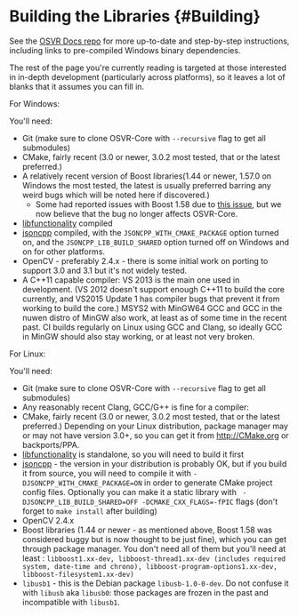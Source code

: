 # Building the Libraries {#Building}

See the [OSVR Docs repo][] for more up-to-date and step-by-step instructions, including links to pre-compiled Windows binary dependencies.

[OSVR Docs repo]:https://github.com/OSVR/OSVR-Docs

The rest of the page you're currently reading is targeted at those interested in in-depth development (particularly across platforms), so it leaves a lot of blanks that it assumes you can fill in.

For Windows:

You'll need:

- Git (make sure to clone OSVR-Core with `--recursive` flag to get all submodules)
- CMake, fairly recent (3.0 or newer, 3.0.2 most tested, that or the latest preferred.)
- A relatively recent version of Boost libraries(1.44 or newer, 1.57.0 on Windows the most tested, the latest is usually preferred barring any weird bugs which will be noted here if discovered.)
    - Some had reported issues with Boost 1.58 due to [this issue](http://lists.boost.org/Archives/boost/2015/05/221933.php), but we now believe that the bug no longer affects OSVR-Core.
- [libfunctionality][] compiled
- [jsoncpp][] compiled, with the `JSONCPP_WITH_CMAKE_PACKAGE` option turned on, and the `JSONCPP_LIB_BUILD_SHARED` option turned off on Windows and on for other platforms.
- OpenCV - preferably 2.4.x - there is some initial work on porting to support 3.0 and 3.1 but it's not widely tested.
- A C++11 capable compiler: VS 2013 is the main one used in development. (VS 2012 doesn't support enough C++11 to build the core currently, and VS2015 Update 1 has compiler bugs that prevent it from working to build the core.) MSYS2 with MinGW64 GCC and GCC in the nuwen distro of MinGW also work, at least as of some time in the recent past. CI builds regularly on Linux using GCC and Clang, so ideally GCC in MinGW should also stay working, or at least not very broken.

For Linux:

You'll need:

- Git (make sure to clone OSVR-Core with `--recursive` flag to get all submodules)
- Any reasonably recent Clang, GCC/G++ is fine for a compiler:
- CMake, fairly recent (3.0 or newer, 3.0.2 most tested, that or the latest preferred.) Depending on your Linux distribution, package manager may or may not have version 3.0+, so you can get it from <http://CMake.org> or backports/PPA.
- [libfunctionality][] is standalone, so you will need to build it first
- [jsoncpp][] - the version in your distribution is probably OK, but if you build it from source, you will need to compile it with `-DJSONCPP_WITH_CMAKE_PACKAGE=ON` in order to generate CMake project config files. Optionally you can make it a static library with ` -DJSONCPP_LIB_BUILD_SHARED=OFF -DCMAKE_CXX_FLAGS=-fPIC` flags (don't forget to `make install` after building)
- OpenCV 2.4.x
- Boost libraries (1.44 or newer - as mentioned above, Boost 1.58 was considered buggy but is now thought to be just fine), which you can get through package manager. You don't need all of them but you'll need at least : `libboost1.xx-dev, libboost-thread1.xx-dev (includes required system, date-time and chrono), libboost-program-options1.xx-dev, libboost-filesystem1.xx-dev)`
- `libusb1` - this is the Debian package `libusb-1.0-0-dev`. Do not confuse it with `libusb` aka `libusb0`: those packages are frozen in the past and incompatible with `libusb1`.

[libfunctionality]:https://github.com/OSVR/libfunctionality
[jsoncpp]:https://github.com/VRPN/jsoncpp
